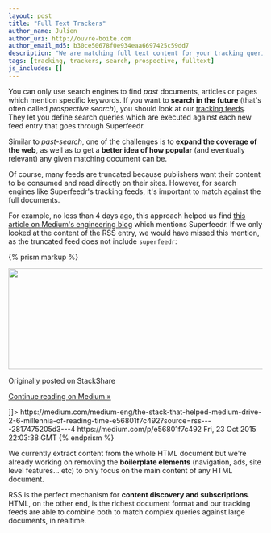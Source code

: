 ```yaml
---
layout: post
title: "Full Text Trackers"
author_name: Julien
author_uri: http://ouvre-boite.com
author_email_md5: b30ce50678f0e934eaa6697425c59dd7
description: "We are matching full text content for your tracking queries. This helps us find new content even in truncated RSS feeds."
tags: [tracking, trackers, search, prospective, fulltext]
js_includes: []
---
```


You can only use search engines to find *past* documents, articles or pages which mention specific keywords. If you want to **search in the future** (that's often called *prospective search*), you should look at our [tracking feeds](/tracking-feeds/). They let you define search queries which are executed against each new feed entry that goes through Superfeedr.

Similar to *past-search*, one of the challenges is to **expand the coverage of the web**, as well as to get a **better idea of how popular** (and eventually relevant) any given matching document can be.

Of course, many feeds are truncated because publishers want their content to be consumed and read directly on their sites. However, for search engines like Superfeedr's tracking feeds, it's important to match against the full documents.

For example, no less than 4 days ago, this approach helped us find [this article on Medium's engineering blog](https://medium.com/medium-eng/the-stack-that-helped-medium-drive-2-6-millennia-of-reading-time-e56801f7c492) which mentions Superfeedr. If we only looked at the content of the RSS entry, we would have missed this mention, as the truncated feed does not include `superfeedr`:

{% prism markup %}
<item>
  <title><![CDATA[The Stack That Helped Medium Drive 2.6 Millennia of Reading Time]]></title>
  <description><![CDATA[<div class="medium-feed-item"><p class="medium-feed-image"><a href="https://medium.com/medium-eng/the-stack-that-helped-medium-drive-2-6-millennia-of-reading-time-e56801f7c492?source=rss----2817475205d3---4"><img src="https://d262ilb51hltx0.cloudfront.net/fit/c/600/200/1*-idr0gCmklKx3cxRRXkk4A.jpeg" width="600" height="200"></a></p><p class="medium-feed-snippet">Originally posted on StackShare</p><p class="medium-feed-link"><a href="https://medium.com/medium-eng/the-stack-that-helped-medium-drive-2-6-millennia-of-reading-time-e56801f7c492?source=rss----2817475205d3---4">Continue reading on Medium »</a></p></div>]]></description>
  <link>https://medium.com/medium-eng/the-stack-that-helped-medium-drive-2-6-millennia-of-reading-time-e56801f7c492?source=rss----2817475205d3---4</link>
  <guid isPermaLink="false">https://medium.com/p/e56801f7c492</guid>
  <dc:creator><![CDATA[Dan Pupius]]></dc:creator>
  <pubDate>Fri, 23 Oct 2015 22:03:38 GMT</pubDate>
</item>
{% endprism %}

We currently extract content from the whole HTML document but we're already working on removing the **boilerplate elements** (navigation, ads, site level features... etc) to only focus on the main content of any HTML document.

RSS is the perfect mechanism for **content discovery and subscriptions**. HTML, on the other end, is the richest document format and our tracking feeds are able to combine both to match complex queries against large documents, in realtime.

